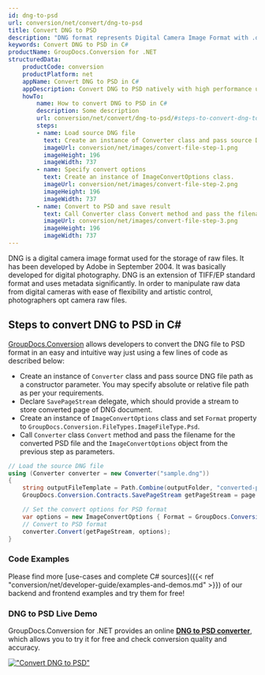 ```yaml
---
id: dng-to-psd
url: conversion/net/convert/dng-to-psd
title: Convert DNG to PSD
description: "DNG format represents Digital Camera Image Format with .dng extension. Learn how to convert DNG to PSD file programmatically in C# language using GroupDocs.Conversion for .NET library."
keywords: Convert DNG to PSD in C#
productName: GroupDocs.Conversion for .NET
structuredData:
    productCode: conversion
    productPlatform: net
    appName: Convert DNG to PSD in C#
    appDescription: Convert DNG to PSD natively with high performance using C# language and server side GroupDocs.Conversion for .NET APIs, without the use of any software like Microsoft or Open Office.
    howTo:
        name: How to convert DNG to PSD in C# 
        description: Some description
        url: conversion/net/convert/dng-to-psd/#steps-to-convert-dng-to-psd-in-c
        steps:
        - name: Load source DNG file 
          text: Create an instance of Converter class and pass source DNG file path as a constructor parameter. You may specify absolute or relative file path as per your requirements. 
          imageUrl: conversion/net/images/convert-file-step-1.png
          imageHeight: 196
          imageWidth: 737
        - name: Specify convert options 
          text: Create an instance of ImageConvertOptions class.
          imageUrl: conversion/net/images/convert-file-step-2.png
          imageHeight: 196
          imageWidth: 737
        - name: Convert to PSD and save result 
          text: Call Converter class Convert method and pass the filename for the converted HTML file and the ImageConvertOptions object from the previous step as parameters.
          imageUrl: conversion/net/images/convert-file-step-3.png
          imageHeight: 196
          imageWidth: 737
---
```


DNG is a digital camera image format used for the storage of raw files. It has been developed by Adobe in September 2004. It was basically developed for digital photography. DNG is an extension of TIFF/EP standard format and uses metadata significantly. In order to manipulate raw data from digital cameras with ease of flexibility and artistic control, photographers opt camera raw files.

## Steps to convert DNG to PSD in C#

[GroupDocs.Conversion](https://products.groupdocs.com/conversion/net) allows developers to convert the DNG file to PSD format in an easy and intuitive way just using a few lines of code as described below:

* Create an instance of `Converter` class and pass source DNG file path as a constructor parameter. You may specify absolute or relative file path as per your requirements. 
* Declare `SavePageStream` delegate, which should provide a stream to store converted page of DNG document.
* Create an instance of `ImageConvertOptions` class and set `Format` property to `GroupDocs.Conversion.FileTypes.ImageFileType.Psd`.
* Call `Converter` class `Convert` method and pass the filename for the converted PSD file and the `ImageConvertOptions` object from the previous step as parameters.

```csharp
// Load the source DNG file
using (Converter converter = new Converter("sample.dng"))
{
    string outputFileTemplate = Path.Combine(outputFolder, "converted-page-{0}.psd");
    GroupDocs.Conversion.Contracts.SavePageStream getPageStream = page => new FileStream(string.Format(outputFileTemplate, page), FileMode.Create);

    // Set the convert options for PSD format
    var options = new ImageConvertOptions { Format = GroupDocs.Conversion.FileTypes.ImageFileType.Psd };   
    // Convert to PSD format
    converter.Convert(getPageStream, options);
}
```

### Code Examples

Please find more [use-cases and complete C# sources]({{< ref "conversion/net/developer-guide/examples-and-demos.md" >}}) of our backend and frontend examples and try them for free!

### DNG to PSD Live Demo

GroupDocs.Conversion for .NET provides an online [**DNG to PSD converter**](https://products.groupdocs.app/conversion/dng-to-psd), which allows you to try it for free and check conversion quality and accuracy.

[!["Convert DNG to PSD"](conversion/net/images/convert-to-psd/convert-dng-to-psd.png)](https://products.groupdocs.app/conversion/dng-to-psd)